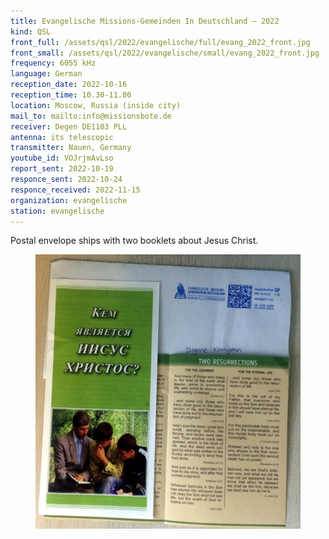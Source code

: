 ```yaml
---
title: Evangelische Missions-Gemeinden In Deutschland — 2022
kind: QSL
front_full: /assets/qsl/2022/evangelische/full/evang_2022_front.jpg
front_small: /assets/qsl/2022/evangelische/small/evang_2022_front.jpg
frequency: 6055 kHz
language: German
reception_date: 2022-10-16
reception_time: 10.30-11.00
location: Moscow, Russia (inside city)
mail_to: mailto:info@missionsbote.de
receiver: Degen DE1103 PLL
antenna: its telescopic
transmitter: Nauen, Germany
youtube_id: VOJrjmAvLso
report_sent: 2022-10-19
responce_sent: 2022-10-24
responce_received: 2022-11-15
organization: evangelische
station: evangelische
---
```


Postal envelope ships with two booklets about Jesus Christ.

<figure>
<a href="/assets/qsl/2022/evangelische/full/evang_2022_package.jpg">
<img src="/assets/qsl/2022/evangelische/small/evang_2022_package.jpg"/>
</a>
</figure>
